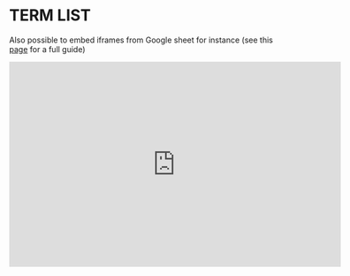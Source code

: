 # TERM LIST

Also possible to embed iframes from Google sheet for instance (see this [page](https://www.datavizforall.org/embed/iframe-github/) for a full guide)


<iframe width="600" height="371" seamless frameborder="0" scrolling="no" src="https://docs.google.com/spreadsheets/d/e/2PACX-1vRIfbypmECTCJl92Y_6YJh1CLUfdiUIEWtrbK7jLt1uQoy8t1W5JZz-NjP8nciUS2ByLUjJpxcsmDKN/pubchart?oid=1939677787&amp;format=interactive"></iframe>
